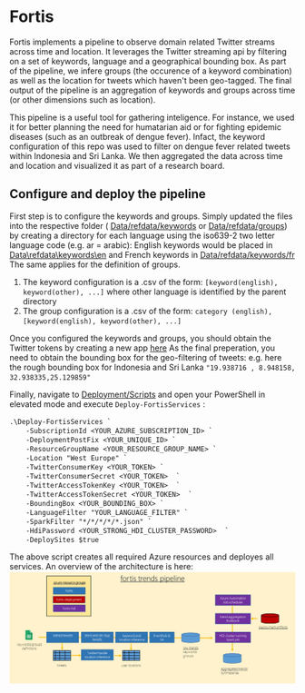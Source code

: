 # Fortis
Fortis implements a pipeline to observe domain related Twitter streams across time and location. 
It leverages the Twitter streaming api by filtering on a set of keywords, language and a geographical bounding box.
As part of the pipeline, we infere groups (the occurence of a keyword combination) as well as the location for tweets
which haven't been geo-tagged. The final output of the pipeline is an aggregation of keywords and groups across time 
(or other dimensions such as location). 

This pipeline is a useful tool for gathering inteligence. For instance, we used it for better planning the need for humatarian aid or for fighting epidemic diseases 
(such as an outbreak of dengue fever). Infact, the keyword configuration of this repo was used to filter on dengue fever 
related tweets within Indonesia and Sri Lanka. We then aggregated the data across time and location and visualized it 
as part of a research board.

## Configure and deploy the pipeline
First step is to configure the keywords and groups. Simply updated the files into the respective folder ( [Data/refdata/keywords](./Data/refdata/keywords) or [Data/refdata/groups](./Data/refdata/groups)) by creating a directory for each language using the iso639-2 two letter language code (e.g. ar = arabic):
English keywords would be placed in  [Data\refdata\keywords\en](tree/master/Data/refdata/keywords/en) and French keywords in  [Data/refdata/keywords/fr](./Data/refdata/keywords/fr)
The same applies for the definition of groups.

1. The keyword configuration is a .csv of the form: ``[keyword(english), keyword(other), ...]`` where other language is identified by the parent directory
2. The group configuration is a .csv of the form: ``category (english), [keyword(english), keyword(other), ...]`` 

Once you configured the keywords and groups, you should obtain the Twitter tokens by creating a new app [here](https://apps.twitter.com/)
As the final preperation, you need to obtain the bounding box for the geo-filtering of tweets:
e.g. here the rough bounding box for Indonesia and Sri Lanka ``"19.938716 , 8.948158, 32.938335,25.129859"``

Finally, navigate to  [Deployment/Scripts](./Deployment/Scripts) and open your PowerShell in elevated mode and execute  ``Deploy-FortisServices`` : 

```
.\Deploy-FortisServices `
    -SubscriptionId <YOUR_AZURE_SUBSCRIPTION_ID> `
    -DeploymentPostFix <YOUR_UNIQUE_ID> `
    -ResourceGroupName <YOUR_RESOURCE_GROUP_NAME> `
    -Location "West Europe" `
    -TwitterConsumerKey <YOUR_TOKEN> `
    -TwitterConsumerSecret <YOUR_TOKEN>  `
    -TwitterAccessTokenKey <YOUR_TOKEN>  `
    -TwitterAccessTokenSecret <YOUR_TOKEN>  `
    -BoundingBox <YOUR_BOUNDING_BOX> `
    -LanguageFilter "YOUR_LANGUAGE_FILTER" `
    -SparkFilter "*/*/*/*/*.json" `
    -HdiPassword <YOUR_STRONG_HDI_CLUSTER_PASSWORD>  `
    -DeploySites $true
```
The above script creates all required Azure resources and deployes all services. An overview of the architecture is here:
![fortis trend pipeline](./images/FortisTrendPipeline.jpg "Fortis trend pipeline")



